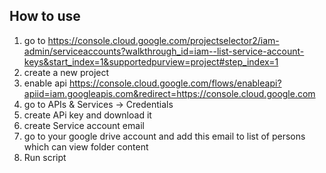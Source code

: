 ## **How to use**
1. go to https://console.cloud.google.com/projectselector2/iam-admin/serviceaccounts?walkthrough_id=iam--list-service-account-keys&start_index=1&supportedpurview=project#step_index=1
2. create a new project
3. enable api https://console.cloud.google.com/flows/enableapi?apiid=iam.googleapis.com&redirect=https://console.cloud.google.com
4. go to APIs & Services -> Credentials
5. create APi key and download it
6. create Service account email
7. go to your google drive account and add this email to list of persons which can view folder content
8. Run script